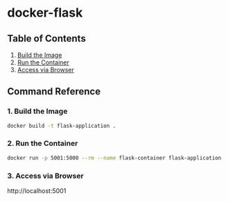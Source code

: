 # docker-flask

<!-- omit in toc -->
## Table of Contents

1. [Build the Image](#build-the-image)
1. [Run the Container](#build-the-container)
1. [Access via Browser](#access-via-browsers)

## Command Reference

### 1. Build the Image

```bash
docker build -t flask-application .
```

### 2. Run the Container

```bash
docker run -p 5001:5000 --rm --name flask-container flask-application
```

### 3. Access via Browser

http://localhost:5001